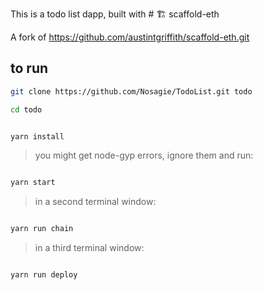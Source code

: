 This is a todo list dapp, built with # 🏗 scaffold-eth

A fork of https://github.com/austintgriffith/scaffold-eth.git 

## to run

```bash 
git clone https://github.com/Nosagie/TodoList.git todo

cd todo
```

```bash

yarn install

```

> you might get node-gyp errors, ignore them and run:

```bash

yarn start

```

> in a second terminal window:

```bash

yarn run chain

```

> in a third terminal window:

```bash

yarn run deploy

```
